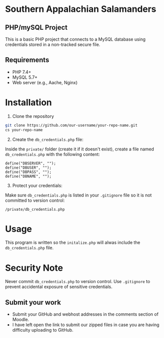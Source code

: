 # Southern Appalachian Salamanders
## PHP/mySQL Project

This is a basic PHP project that connects to a MySQL database using credentials stored in a non-tracked secure file.

## Requirements

* PHP 7.4+
* MySQL 5.7+
* Web server (e.g., Aache, Nginx)

# Installation

1. Clone the repository

```sh
git clone https://github.com/our-username/your-repo-name.git
cs your-repo-name
```

2. Create the `db_credentials.php` file:

Inside the `private/` folder (create it if it doesn't exist), create a file named `db_credentials.php` with the following content:

```<?php
define("DBSERVER", "");
define("DBUSER", "");
define("DBPASS", "");
define("DBNAME", "");
```
3. Protect your credentials:

Make sure `db_credentials.php` is listed in your `.gitignore` file so it is not committed to version control:

`/private/db_credentials.php`

# Usage

This program is written so the `initalize.php` will alwas include the `db_credentials.php` file.

# Security Note

Never commit `db_credentials.php` to version control. Use `.gitignore` to prevent accidental exposure of sensitive credentials.

## Submit your work

* Submit your GitHub and webhost addresses in the comments section of Moodle.
* I have left open the link to submit our zipped files in case you are having difficulty uploading to GitHub.